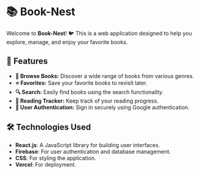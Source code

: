 # 📚 Book-Nest

Welcome to **Book-Nest**! 🐦 This is a web application designed to help you explore, manage, and enjoy your favorite books. 

## 🚀 Features

- **📖 Browse Books:** Discover a wide range of books from various genres.
- **⭐ Favorites:** Save your favorite books to revisit later.
- **🔍 Search:** Easily find books using the search functionality.
- **📅 Reading Tracker:** Keep track of your reading progress.
- **👥 User Authentication:** Sign in securely using Google authentication.

## 🛠️ Technologies Used

- **React.js**: A JavaScript library for building user interfaces.
- **Firebase**: For user authentication and database management.
- **CSS**: For styling the application.
- **Vercel**: For deployment.
